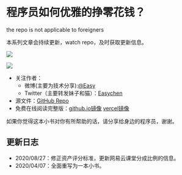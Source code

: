 # 程序员如何优雅的挣零花钱？

the repo is not applicable to foreigners

本系列文章会持续更新，watch repo，及时获取更新信息。

![](watch.png)

![](cover.png)

- 关注作者：
  - 微博(主要为技术分享):[@Easy](https://weibo.com/easy) 
  - Twitter（主要转发妹子和猫）：[Easychen](https://twitter.com/easychen/)
- 源文件：[GitHub Repo](https://github.com/easychen/howto-make-more-money/)
- 免费在线阅读完整版：[github.io镜像](https://easychen.github.io/howto-make-more-money/) [vercel镜像](https://howto-make-more-money.vercel.app/)

如果你觉得这本小书对你有所帮助的话，请分享给身边的程序员，谢谢。

## 更新日志
- 2020/08/27：修正资产评分标准，更新网易云课堂分成比例的信息。
- 2020/04/07：全面重写为一本小书。
